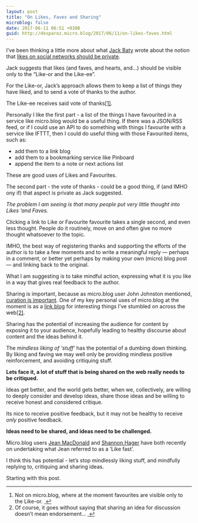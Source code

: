```yaml
---
layout: post
title: "On Likes, Faves and Sharing"
microblog: false
date: 2017-06-11 06:51 +0300
guid: http://desparoz.micro.blog/2017/06/11/on-likes-faves.html
---
```

I&#8217;ve been thinking a little more about what <a href="http://micro.blog/jack">Jack Baty</a> wrote about the notion that <a href="https://baty.blog/2017/likes-on-social-networks-should-be-private/">likes on social networks should be private</a>.

Jack suggests that likes (and faves, and hearts, and&#8230;) should be visible only to the &#8220;Like-or and the Like-ee&#8221;.

For the Like-or, Jack&#8217;s approach allows them to keep a list of things they have liked, and to send a vote of thanks to the author.

The Like-ee receives said vote of thanks<a href="#fn-1" id="fnref-1" title="see footnote" class="footnote">[1]</a>.

Personally I like the first part - a list of the things I have favourited in a service like micro.blog would be a useful thing. If there was a JSON/RSS feed, or if I could use an API to do something with things I favourite with a service like IFTTT, then I could do useful thing with those Favourited items, such as:

<ul>
<li>add them to a link blog</li>
<li>add them to a bookmarking service like Pinboard</li>
<li>append the item to a note or next actions list</li>
</ul>

These are good uses of Likes and Favourites.

The second part - the vote of thanks - could be a good thing, if (and IMHO ony if) that aspect is private as Jack suggested.

<em>The problem I am seeing is that many people put very little thought into Likes &#8217;and Faves.</em>

Clicking a link to Like or Favourite favourite takes a single second, and even less thought. People do it routinely, move on and often give no more thought whatsoever to the topic.

IMHO, the best way of registering thanks and supporting the efforts of the author is to take a few moments and to write a meaningful reply — perhaps in a comment, or better yet perhaps by making your own (micro) blog post — and linking back to the original.

What I am suggesting is to take mindful action, expressing what it is you like in a way that gives real feedback to the author.

Sharing is important, because as micro.blog user John Johnston mentioned, <a href="https://micro.blog/johnjohnston/98444">curation is important</a>. One of my key personal uses of micro.blog at the moment is as a <a href="htttp://desparoz.micro.blog">link blog</a> for interesting things I&#8217;ve stumbled on across the web<a href="#fn-2" id="fnref-2" title="see footnote" class="footnote">[2]</a>.

Sharing has the potential of increasing the audience for content by exposing it to your audience, hopefully leading to healthy discourse about content and the ideas behind it.

The <em>mindless liking of &#8216;stuff&#8217;</em> has the potential of a dumbing down thinking. By liking and faving we may well only be providing mindless positive reinforcement, and avoiding critiquing stuff.

<strong>Lets face it, a lot of stuff that is being shared on the web really needs to be critiqued.</strong>

Ideas get better, and the world gets better, when we, collectively, are willing to deeply consider and develop ideas, share those ideas and be willing to receive honest and considered critique.

Its nice to receive positive feedback, but it may not be healthy to receive <em>only</em> positive feedback.

<strong>Ideas need to be shared, and ideas need to be challenged.</strong>

Micro.blog users <a href="https://micro.blog/macgenie/98249">Jean MacDonald</a> and <a href="https://micro.blog/sirshannon/98488">Shannon Hager</a> have both recently on undertaking what Jean referred to as a &#8216;Like fast&#8217;.

I think this has potential - let&#8217;s stop mindlessly liking stuff, and mindfully replying to, critiquing and sharing ideas.

Starting with this post.

<div class="footnotes">
<hr />
<ol>

<li id="fn-1">
Not on micro.blog, where at the moment favourites are visible only to the Like-or. <a href="#fnref-1" title="return to article" class="reversefootnote">&#160;&#8617;</a>
</li>

<li id="fn-2">
Of course, it goes without saying that sharing an idea for discussion doesn&#8217;t mean endorsement&#8230; <a href="#fnref-2" title="return to article" class="reversefootnote">&#160;&#8617;</a>
</li>

</ol>
</div>

